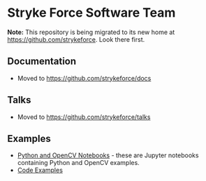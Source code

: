 # Stryke Force Software Team

**Note:** This repository is being migrated to its new home at https://github.com/strykeforce. Look there first.

## Documentation

- Moved to https://github.com/strykeforce/docs

## Talks

- Moved to https://github.com/strykeforce/talks

## Examples

- [Python and OpenCV Notebooks](notebooks) - these are Jupyter notebooks containing Python and OpenCV examples.
- [Code Examples](examples)
